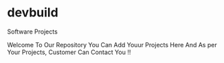 # devbuild
Software Projects


Welcome To Our Repository You Can Add Youur Projects Here And As per Your Projects, Customer Can Contact You !!